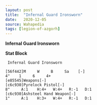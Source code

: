 ```yaml
---
layout: post
title:  "Infernal Guard Ironsworn"
date:   2020-12-05
source: Wahapedia
tags: [legion-of-azgorh]
---
```


**Infernal Guard Ironsworn**

**Stat Block**
```
 Infernal Guard Ironsworn
```

```
[56f442]M     W     B     Sa    [-]
4"    1     6     4+    
[e85545]Weapons[-]
[c6c930]Pyrelock Pistol[-]
8"     A:1    H:4+   W:4+   R:-1   D:1   
[c6c930]Ashsteel Hand Weapon[-]
1"     A:1    H:3+   W:4+   R:-1   D:1   
```


